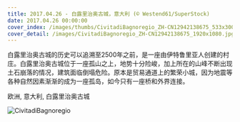 ```yaml
---
title: 2017.04.26 - 白露里治奥古城，意大利 (© Westend61/SuperStock)
date: 2017.04.26 00:00:00
cover_index: /images/thumbs/CivitadiBagnoregio_ZH-CN12942138675_533x300.jpg
cover_detail: /images/CivitadiBagnoregio_ZH-CN12942138675_1920x1080.jpg
---
```


白露里治奥古城的历史可以追溯至2500年之前，是一座由伊特鲁里亚人创建的村庄。白露里治奥古城位于一座孤山之上，地势十分险峻，加上所在的山峰不断出现土石崩落的情况，建筑面临倒塌危险。原本是贸易通道上的繁荣小城，因为地震等各种自然因素渐渐的成为一座孤岛，如今只有一座桥和外界连接。

欧洲, 意大利, 白露里治奥古城

![CivitadiBagnoregio](/images/CivitadiBagnoregio_ZH-CN12942138675_1920x1080.jpg)
